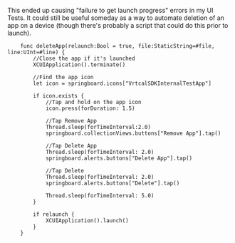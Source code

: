 This ended up causing "failure to get launch progress" errors in my UI Tests. It could still be useful someday as a way to automate deletion of an app on a device (though there's probably a script that could do this prior to launch).

```
    func deleteApp(relaunch:Bool = true, file:StaticString=#file, line:UInt=#line) {
        //Close the app if it's launched
        XCUIApplication().terminate()

        //Find the app icon
        let icon = springboard.icons["VrtcalSDKInternalTestApp"]
        
        if icon.exists {
            //Tap and hold on the app icon
            icon.press(forDuration: 1.5)

            //Tap Remove App
            Thread.sleep(forTimeInterval:2.0)
            springboard.collectionViews.buttons["Remove App"].tap()
            
            //Tap Delete App
            Thread.sleep(forTimeInterval: 2.0)
            springboard.alerts.buttons["Delete App"].tap()
            
            //Tap Delete
            Thread.sleep(forTimeInterval: 2.0)
            springboard.alerts.buttons["Delete"].tap()
            
            Thread.sleep(forTimeInterval: 5.0)
        }
        
        if relaunch {
            XCUIApplication().launch()
        }
    }
```
